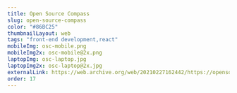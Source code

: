 ```yaml
---
title: Open Source Compass
slug: open-source-compass
color: "#86BC25"
thumbnailLayout: web
tags: "front-end development,react"
mobileImg: osc-mobile.png
mobileImg2x: osc-mobile@2x.png
laptopImg: osc-laptop.jpg
laptopImg2x: osc-laptop@2x.jpg
externalLink: https://web.archive.org/web/20210227162442/https://opensourcecompass.io/
order: 17
---
```

